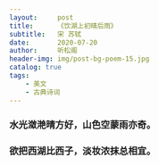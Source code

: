 ```yaml
---
layout:     post
title:      《饮湖上初晴后雨》
subtitle:   宋 苏轼
date:       2020-07-20
author:     听松阁
header-img: img/post-bg-poem-15.jpg
catalog: true
tags:
    - 美文
    - 古典诗词
---
```



### 水光潋滟晴方好，山色空蒙雨亦奇。
### 欲把西湖比西子，淡妆浓抹总相宜。
